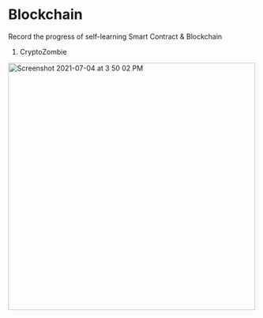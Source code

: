 # Blockchain

Record the progress of self-learning Smart Contract & Blockchain

1. CryptoZombie
<img width="500" alt="Screenshot 2021-07-04 at 3 50 02 PM" src="https://user-images.githubusercontent.com/44301049/124377690-cf612500-dcdf-11eb-9572-a78930d556b5.png">
